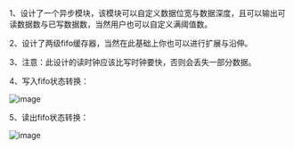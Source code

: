 1、设计了一个异步模块，该模块可以自定义数据位宽与数据深度，且可以输出可读数据数与已写数据数，当然用户也可以自定义满阈值数。

2、设计了两级fifo缓存器，当然在此基础上你也可以进行扩展与沿伸。

3、注意：此设计的读时钟应该比写时钟要快，否则会丢失一部分数据。

4、写入fifo状态转换：

![image](https://user-images.githubusercontent.com/71707557/183433642-9b70262f-eb4a-44f7-9bf4-8f383385b307.png)

5、读出fifo状态转换：

![image](https://user-images.githubusercontent.com/71707557/183387602-85559181-7497-4644-99df-64c5e13adab6.png)
